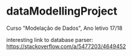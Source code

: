 # dataModellingProject
Curso "Modelação de Dados", Ano letivo 17/18

interesting link to database parser: https://stackoverflow.com/a/5477203/4649452
